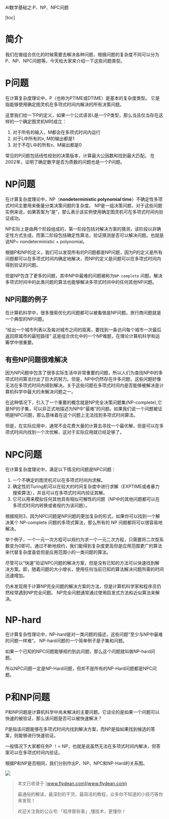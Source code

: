 AI数学基础之:P、NP、NPC问题

[toc]

# 简介

我们在做组合优化的时候需要去解决各种问题，根据问题的复杂度不同可以分为P、NP、NPC问题等。今天给大家来介绍一下这些问题类型。

# P问题

在计算复杂度理论中，P（也称为PTIME或DTIME）是基本的复杂度类型。 它是指能够使用确定图灵机在多项式时间内解决的所有决策问题。

这里我们给一下P的定义，如果一个公式语言L是一个P类型，那么当且仅当存在这样的一个确定图灵机M时成立：

1. 对于所有的输入，M都会在多项式时间内运行
2. 对于L中所有的x, M的输出都是1
3. 对于不在L中的所有x，M输出都是0

常见的P问题包括线性规划的决策版本，计算最大公因数和找到最大匹配。 在2002年，证明了确定数字是否为质数的问题也是一个P问题。

# NP问题

在计算复杂度理论中，NP（**nondeterministic polynomial time**）不确定性多项式时间主要用来衡量分类决策问题的复杂度。 NP是一组决策问题，对于这些问题实例来说，如果答案为“是”，那么表示该实例使用确定图灵机可在多项式时间内验证成功。

NP实际上是由两个阶段组成的，第一阶段包括对解决方案的猜测，该阶段以非确定性方式生成，而第二阶段包括确定性算法，验证猜测是否可以解决问题。也就是说NP= nondeterministic + polynomial。

根据P和NP的定义，我们可以发现所有的P问题都是NP问题，因为P的定义是所有问题都可以在多项式时间内确定地解决，而NP的定义是问题可以在多项式时间内得到验证的问题。

但是NP包含了更多的问题，其中NP中最难的问题被称为`NP-complete` 问题。解决多项式时间中的此类问题的算法也能够解决多项式时间中的任何其他NP问题。

## NP问题的例子

在计算机科学中，很多搜索优化的问题都可以被看做是NP问题。旅行商问题就是一个典型的NP问题。

“给出一个城市列表以及每对城市之间的距离，要找到一条访问每个城市一次最后返回原城市的最短路径” 这是组合优化中的一个NP难题，在理论计算机科学和运筹学中很重要。

## 有些NP问题很难解决

因为NP问题中包含了很多实际生活中非常重要的问题，所以人们为查找NP中的多项式时间算法付出了巨大的努力。但是，NP中仍然存在许多问题，这些问题好像无法在多项式时间内得到解决。关于这些问题在多项式时间内是否能够被解决是计算机科学中最大的未解决问题之一。

在这种情况下，引入了一个重要的概念就是NP完全决策问题集(NP-complete),它是NP的子集，可以非正式地描述为NP中“最难”的问题。如果我们说一个问题被证明是NPC问题，那么意味着在这个问题上无法找到多项式时间算法。

但是，在实际应用中，通常不会花费大量的计算去寻找一个最优解，但是可以在多项式时间内找到一个次优解，这对于实际应用就已经足够了。

# NPC问题

在计算复杂度理论中，满足以下情况的问题是NPC问题：

1. 一个不确定的图灵机可以在多项式时间内求解。
2. 确定性的Turing机可以在较大的时间复杂度中进行求解（EXPTIME或者暴力搜索算法），并且可以在多项式时间内验证其解。
3. 它可以用来模拟任何其他具有相似可解性的问题（NP中的其他问题都可以在多项式时间内转换或者规约为该问题）。

根据规则3，因为NPC问题是NP问题的更加复杂的形式，如果你可以找到一个解决某个 NP-complete 问题的多项式算法，那么所有的 NP 问题都将可以很容易地解决。

举个例子，一个一元一次方程可以规约为求一个一元二次方程，只需要将二次型系数变为0即可。通过不断地规约，我们能得到复杂度更高但是应用范围更广的算法来代替复杂度虽低但是应用范围小的一类问题的算法。

尽管可以“快速”验证NPC问题的解决方案，但是没有已知的方法可以快速找到解决方案。即，随着问题的大小增长，使用任何当前已知的算法解决问题所需的时间迅速增加。

仍未发现用于计算NP完全问题的解决方案的方法，但是计算机科学家和程序员仍然经常遇到NP完全问题。 NP完全问题通常通过使用启发式方法和近似算法来解决。

# NP-hard

在计算复杂性理论中，NP-hard是对一类问题的描述，这些问题“至少与NP中最难的问题一样难”。 NP-hard问题的一个简单例子是子集和问题。

如果一个已知的NPC问题能够规约到此问题，那么这个问题就叫做NP-hard问题。

所以NPC问题一定是NP-Hard问题，但并不是所有的NP-Hard问题都是NPC问题。

# P和NP问题

P和NP问题是计算机科学中尚未解决的主要问题。它谈论的是如果一个问题可以快速的被验证，那么该问题是否可以被快速解决？

P是指该问题能够在多项式时间内找到解决方案，而NP是指如果找到候选的答案，则能够进行快速验证。

一般情况下大家都任务P ！= NP，也就是说虽然无法在多项式时间内解决，但答案可以在多项式时间内验证。

根据P和NP是否相同，我们分别作出P、NP、NPC和NP-Hard的关系图。


![](https://img-blog.csdnimg.cn/20210131220126225.png)


> 本文已收录于 [www.flydean.com](www.flydean.com)
>
> 最通俗的解读，最深刻的干货，最简洁的教程，众多你不知道的小技巧等你来发现！
> 
> 欢迎关注我的公众号:「程序那些事」,懂技术，更懂你！



